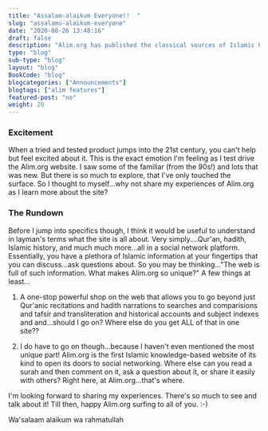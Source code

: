 ```yaml
--- 
title: "Assalam-alaikum Everyone!!  " 
slug: "assalamu-alaikum-everyone"
date: "2020-08-26 13:48:16" 
draft: false 
description: "Alim.org has published the classical sources of Islamic knowledge - Quran, Ahadith, and Islamic history."
type: "blog" 
sub-type: "blog" 
layout: "blog" 
BookCode: "blog"
blogcategories: ["Announcements"]
blogtags: ["alim features"]
featured-post: "no"
weight:	20 
---  
```

 ### Excitement
 
When a tried and tested product jumps into the 21st century, you can't help but feel excited about it.  This is the exact emotion I'm feeling as I test drive the Alim.org website.  I saw some of the familiar (from the 90s!) and lots that was new.  But there is so much to explore, that I've only touched the surface.  So I thought to myself...why not share my experiences of Alim.org as I Iearn more about the site?
 

### The Rundown
 
Before I jump into specifics though, I think it would be useful to understand in layman's terms what the site is all about.  Very simply....Qur'an, hadith, Islamic history, and much much more...all in a social network platform.  Essentially, you have a plethora of Islamic information at your fingertips that you can discuss...ask questions about.  So you may be thinking..."The web is full of such information.  What makes Alim.org so unique?"  A few things at least...
 
1. A one-stop powerful shop on the web that allows you to go beyond just Qur'anic recitations and hadith narrations to searches and comparisions and tafsir and transliteration and historical accounts and subject indexes and and...should I go on?  Where else do you get ALL of that in one site??
 
2. I do have to go on though...because I haven't even mentioned the most unique part!  Alim.org is the first Islamic knowledge-based website of its kind to open its doors to social networking.  Where else can you read a surah and then comment on it, ask a question about it, or share it easily with others?  Right here, at Alim.org...that's where.
 
I'm looking forward to sharing my experiences.  There's so much to see and talk about it!  Till then, happy Alim.org surfing to all of you. :-)
 
Wa'salaam alaikum wa rahmatullah